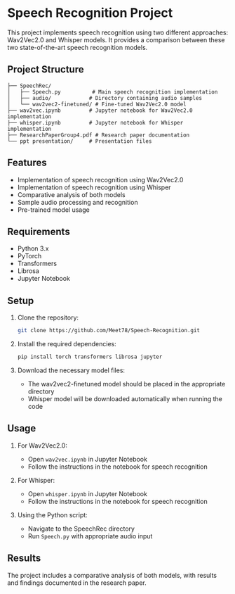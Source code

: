 # Speech Recognition Project

This project implements speech recognition using two different approaches: Wav2Vec2.0 and Whisper models. It provides a comparison between these two state-of-the-art speech recognition models.

## Project Structure

```
├── SpeechRec/
│   ├── Speech.py          # Main speech recognition implementation
│   ├── audio/            # Directory containing audio samples
│   └── wav2vec2-finetuned/ # Fine-tuned Wav2Vec2.0 model
├── wav2vec.ipynb         # Jupyter notebook for Wav2Vec2.0 implementation
├── whisper.ipynb         # Jupyter notebook for Whisper implementation
├── ResearchPaperGroup4.pdf # Research paper documentation
└── ppt presentation/     # Presentation files
```

## Features

- Implementation of speech recognition using Wav2Vec2.0
- Implementation of speech recognition using Whisper
- Comparative analysis of both models
- Sample audio processing and recognition
- Pre-trained model usage

## Requirements

- Python 3.x
- PyTorch
- Transformers
- Librosa
- Jupyter Notebook

## Setup

1. Clone the repository:
   ```bash
   git clone https://github.com/Meet78/Speech-Recognition.git
   ```

2. Install the required dependencies:
   ```bash
   pip install torch transformers librosa jupyter
   ```

3. Download the necessary model files:
   - The wav2vec2-finetuned model should be placed in the appropriate directory
   - Whisper model will be downloaded automatically when running the code

## Usage

1. For Wav2Vec2.0:
   - Open `wav2vec.ipynb` in Jupyter Notebook
   - Follow the instructions in the notebook for speech recognition

2. For Whisper:
   - Open `whisper.ipynb` in Jupyter Notebook
   - Follow the instructions in the notebook for speech recognition

3. Using the Python script:
   - Navigate to the SpeechRec directory
   - Run `Speech.py` with appropriate audio input

## Results

The project includes a comparative analysis of both models, with results and findings documented in the research paper.

